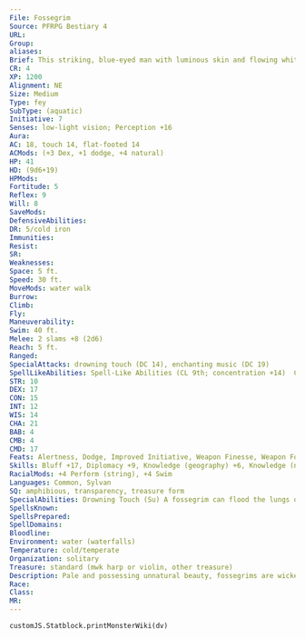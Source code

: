 ```yaml
---
File: Fossegrim
Source: PFRPG Bestiary 4
URL: 
Group: 
aliases: 
Brief: This striking, blue-eyed man with luminous skin and flowing white hair holds an ethereal harp.
CR: 4
XP: 1200
Alignment: NE
Size: Medium
Type: fey
SubType: (aquatic)
Initiative: 7
Senses: low-light vision; Perception +16
Aura: 
AC: 18, touch 14, flat-footed 14
ACMods: (+3 Dex, +1 dodge, +4 natural)
HP: 41
HD: (9d6+19)
HPMods: 
Fortitude: 5
Reflex: 9
Will: 8
SaveMods: 
DefensiveAbilities: 
DR: 5/cold iron
Immunities: 
Resist: 
SR: 
Weaknesses: 
Space: 5 ft.
Speed: 30 ft.
MoveMods: water walk
Burrow: 
Climb: 
Fly: 
Maneuverability: 
Swim: 40 ft.
Melee: 2 slams +8 (2d6)
Reach: 5 ft.
Ranged: 
SpecialAttacks: drowning touch (DC 14), enchanting music (DC 19)
SpellLikeAbilities: Spell-Like Abilities (CL 9th; concentration +14)  Constant-water walk   3/day-hydraulic torrentAPG
STR: 10
DEX: 17
CON: 15
INT: 12
WIS: 14
CHA: 21
BAB: 4
CMB: 4
CMD: 17
Feats: Alertness, Dodge, Improved Initiative, Weapon Finesse, Weapon Focus (slam)
Skills: Bluff +17, Diplomacy +9, Knowledge (geography) +6, Knowledge (nature) +10, Perception +16, Perform (sing) +10, Perform (string) +21, Sense Motive +16, Sleight of Hand +10, Stealth +15, Swim +18
RacialMods: +4 Perform (string), +4 Swim
Languages: Common, Sylvan
SQ: amphibious, transparency, treasure form
SpecialAbilities: Drowning Touch (Su) A fossegrim can flood the lungs of a creature that is willing, is helpless, is affected by its enchanted music ability, touches it while it's in treasure form, or is touched by it (traditionally by kissing the creature on the lips). If the target cannot breathe water, it cannot hold its breath and immediately begins to drown slowly. On its turn, the target can attempt a DC 16 Fortitude save to cough up this water; if it fails, it falls unconscious at 0 hp. On the next round, a fallen target must attempt another DC 16 Fortitude save, dropping to -1 hit points and dying if it fails; on the next round it must attempt to save again or lose 1d6 hit points. On the first successful save, the water clears from the target's lungs and the target stabilizes. The save DC is Constitution-based.  Enchanting Music (Su) As a full-round action, a fossegrim can play a musical stringed instrument (usually a harp or violin) and target a single creature within 45 feet that can hear and see the fossegrim with an effect identical to the unnatural lustUM spell (CL 9th; Will DC 19). This action provokes an attack of opportunity. If the target touches or kisses the fossegrim, the fey can affect the target with its drowning touch ability. This is a sonic mind-affecting compulsion effect. The save DC is Charisma-based.  Transparency (Su) When underwater, a fossegrim's body becomes transparent, effectively rendering it invisible. It can become visible or transparent at will as a free action.  Treasure Form (Su) As a standard action when completely underwater, a fossegrim can create an illusion causing it to resemble a Medium pile of gold and silver coins, glittering jewels, and valuable art objects. If a fossegrim speaks, moves, attacks, or uses any of its special abilities or spell-like abilities while in treasure form, the illusion dissipates. A successful DC 19 Will save is required to disbelieve this illusion. If a living creature within the fossegrim's melee reach touches or physically interacts with the illusion, the fossegrim reaches out to kiss or otherwise touch that creature, automatically affecting the creature with its drowning touch ability. The fossegrim can maintain this illusion indefinitely and can revert to its normal natural form as a free action. This is a mind-affecting illusion (glamer) effect. The save DC to disbelieve is Charisma-based.
SpellsKnown: 
SpellsPrepared: 
SpellDomains: 
Bloodline: 
Environment: water (waterfalls)
Temperature: cold/temperate
Organization: solitary
Treasure: standard (mwk harp or violin, other treasure)
Description: Pale and possessing unnatural beauty, fossegrims are wicked fey who haunt idyllic waterfalls, where they lure the unsuspecting near with song and the promise of treasure, only to drown them. Well built and elf like in appearance, fossegrims are gifted musicians, and their lairs often echo with the sound of bewitching music. They are never without their enchanting instruments.
Race: 
Class: 
MR: 
---
```

```dataviewjs
customJS.Statblock.printMonsterWiki(dv)
```
